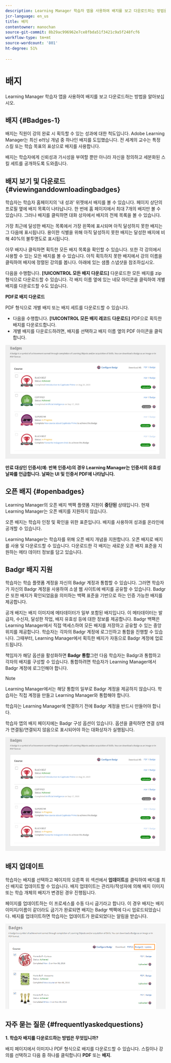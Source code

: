 ```yaml
---
description: Learning Manager 학습자 앱을 사용하여 배지를 보고 다운로드하는 방법을 알아보십시오.
jcr-language: en_us
title: 배지
contentowner: manochan
source-git-commit: 8b29ac996962e7ce8fbda51f3421c9a5f248fcf6
workflow-type: tm+mt
source-wordcount: '801'
ht-degree: 51%

---
```




# 배지

Learning Manager 학습자 앱을 사용하여 배지를 보고 다운로드하는 방법을 알아보십시오.

## 배지 {#Badges-1}

배지는 직원이 강의 완료 시 획득할 수 있는 성과에 대한 척도입니다. Adobe Learning Manager는 최신 e러닝 개념 중 하나인 배지를 도입했습니다. 전 세계의 교수는 특정 스킬 또는 학습 목표의 표상으로 배지를 사용합니다.

배지는 학습자에게 신뢰성과 가시성을 부여할 뿐만 아니라 자신을 정의하고 세분화된 스킬 세트를 공개하도록 도와줍니다.

## 배지 보기 및 다운로드 {#viewinganddownloadingbadges}

학습자는 학습자 홈페이지의 &#39;내 성과&#39; 위젯에서 배지를 볼 수 있습니다. 페이지 상단의 프로필 옆에 배지 목록이 나타납니다. 한 번에 홈 페이지에서 최대 7개의 배지만 볼 수 있습니다. 그러나 배지를 클릭하면 대화 상자에서 배지의 전체 목록을 볼 수 있습니다.

가장 최근에 달성한 배지는 목록에서 가장 왼쪽에 표시되며 아직 달성하지 못한 배지는 그 다음에 표시됩니다. 용이한 식별을 위해 아직 달성하지 못한 배지는 달성한 배지에 비해 40%의 불투명도로 표시됩니다.

아무 배지나 클릭하면 획득한 모든 배지 목록을 확인할 수 있습니다. 또한 각 강의에서 사용할 수 있는 모든 배지를 볼 수 있습니다. 아직 획득하지 못한 배지에서 강의 이름을 클릭하여 배지에 정렬된 강의를 봅니다. 아래에 있는 샘플 스냅샷을 참조하십시오.

다음을 수행합니다. **[!UICONTROL 모든 배지 다운로드]** 다운로드한 모든 배지를 zip 형식으로 다운로드할 수 있습니다. 각 배지 이름 옆에 있는 네모 아이콘을 클릭하여 개별 배지를 다운로드할 수도 있습니다.

**PDF로 배지 다운로드**

PDF 형식으로 개별 배지 또는 배지 세트를 다운로드할 수 있습니다.

* 다음을 수행합니다. **[!UICONTROL 모든 배지 레코드 다운로드]** PDF으로 획득한 배지를 다운로드합니다.
* 개별 배지를 다운로드하려면, 배지를 선택하고 배지 이름 옆의 PDF 아이콘을 클릭합니다.

![](assets/badges.png)

**만료 대상인 인증서(예: 반복 인증서)의 경우 Learning Manager는 인증서의 유효성 날짜를 언급합니다. 날짜는 UI 및 인증서 PDF에 나타납니다.**

## 오픈 배지 {#openbadges}

Learning Manager의 오픈 배지 백팩 플랫폼 지원이 **중단된** 상태입니다. 현재 Learning Manager는 오픈 배지를 지원하지 않습니다.

오픈 배지는 학습자 인정 및 확인을 위한 표준입니다. 배지를 사용하여 성과를 온라인에 공개할 수 있습니다.

Learning Manager는 학습자를 위해 오픈 배지 개념을 지원합니다. 오픈 배지로 배지를 사용 및 다운로드할 수 있습니다. 다운로드한 각 배지는 새로운 오픈 배지 표준을 지원하는 메타 데이터 정보를 담고 있습니다.

## Badgr 배지 지원

학습자는 학습 플랫폼 계정을 자신의 Badgr 계정과 통합할 수 있습니다. 그러면 학습자가 자신의 Badgr 계정을 사용하여 소셜 웹 사이트에 배지를 공유할 수 있습니다. Badgr은 또한 배지가 확인되었음을 의미하는 백팩 표준을 기반으로 하는 인증 가능한 배지를 제공합니다.

공개 배지는 배지 이미지에 메타데이터가 일부 포함된 배지입니다. 이 메타데이터는 발급자, 수신자, 달성한 작업, 배지 유효성 등에 대한 정보를 제공합니다. Badgr 백팩은 Learning Manager에서 직접 액세스하여 모든 배지를 저장하고 공유할 수 있는 중앙 위치를 제공합니다. 학습자는 각자의 Badgr 계정에 로그인하고 통합을 진행할 수 있습니다. 그때부터, Learning Manager에서 획득한 배지가 자동으로 Badgr 계정에 업로드됩니다.

책임자가 해당 옵션을 활성화하면 **Badgr 통합**&#x200B;그런 다음 학습자는 Badgr과 통합하고 각자의 배지를 구성할 수 있습니다. 통합하려면 학습자가 Learning Manager에서 Badgr 계정에 로그인해야 합니다.

>[!NOTE]
>
>Learning Manager에서는 해당 통합의 일부로 Badgr 계정을 제공하지 않습니다. 학습자는 직접 계정을 만들고 Learning Manager와 통합해야 합니다.

학습자는 Learning Manager에 연결하기 전에 Badgr 계정을 반드시 만들어야 합니다.

학습자 앱의 배지 페이지에는 Badgr 구성 옵션이 있습니다. 옵션을 클릭하면 연결 상태가 연결됨/연결되지 않음으로 표시되어야 하는 대화상자가 실행됩니다.

![](assets/badges.png)

## 배지 업데이트

학습자는 배지를 선택하고 페이지의 오른쪽 위 섹션에서 **업데이트**를 클릭하여 배지를 최신 배지로 업데이트할 수 있습니다. 배지 업데이트는 관리자/작성자에 의해 배지 이미지 또는 학습 개체의 배지가 변경된 경우 진행됩니다.

페이지를 업데이트하는 이 프로세스를 수동 다시 굽기라고 합니다. 이 경우 배지는 배지 이미지/이름이 같더라도 굽기가 완료되면 배지는 Badgr 백팩에 다시 업로드되었습니다. 배지를 업데이트하면 학습자는 업데이트가 완료되었다는 알림을 받습니다.

![](assets/badge-update.png)

## 자주 묻는 질문 {#frequentlyaskedquestions}

**1. 학습자 배지를 다운로드하는 방법은 무엇입니까?**

배지 페이지에서 이미지나 PDF 형식으로 배지를 다운로드할 수 있습니다. 스킬이나 강의를 선택하고 다음 중 하나를 클릭합니다 **PDF** 또는 **배지**.
